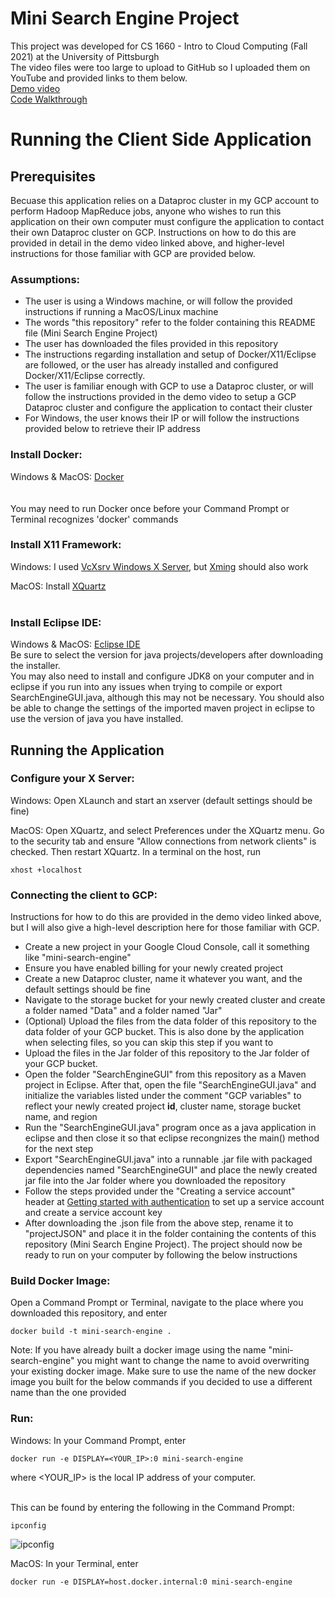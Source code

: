 # Mini Search Engine Project
This project was developed for CS 1660 - Intro to Cloud Computing (Fall 2021) at the University of Pittsburgh
<br/>The video files were too large to upload to GitHub so I uploaded them on YouTube and provided links to them below.
<br/>[Demo video](https://www.youtube.com/watch?v=eoSqYmUHYbE)
<br/>[Code Walkthrough](https://www.youtube.com/watch?v=aTAUquOjX2k)

# Running the Client Side Application

## **Prerequisites**
Becuase this application relies on a Dataproc cluster in my GCP account to perform Hadoop MapReduce jobs, anyone who wishes to run this application on their own computer must configure the application to contact their own Dataproc cluster on GCP. Instructions on how to do this are provided in detail in the demo video linked above, and higher-level instructions for those familiar with GCP are provided below. 

### Assumptions:
- The user is using a Windows machine, or will follow the provided instructions if running a MacOS/Linux machine
- The words "this repository" refer to the folder containing this README file (Mini Search Engine Project)
- The user has downloaded the files provided in this repository
- The instructions regarding installation and setup of Docker/X11/Eclipse are followed, or the user has already installed and configured Docker/X11/Eclipse correctly.
- The user is familiar enough with GCP to use a Dataproc cluster, or will follow the instructions provided in the demo video to setup a GCP Dataproc cluster and configure the application to contact their cluster
- For Windows, the user knows their IP or will follow the instructions provided below to retrieve their IP address

### Install Docker:
Windows & MacOS: [Docker](https://www.docker.com/products/docker-desktop)<br/><br/>
<br/>You may need to run Docker once before your Command Prompt or Terminal recognizes 'docker' commands 

### Install X11 Framework:
Windows: I used [VcXsrv Windows X Server](https://sourceforge.net/projects/vcxsrv/), but [Xming](https://sourceforge.net/projects/xming/) should also work

MacOS: Install [XQuartz](https://www.xquartz.org/)<br/><br/>

### Install Eclipse IDE:
Windows & MacOS: [Eclipse IDE](https://www.eclipse.org/downloads/)
<br/>Be sure to select the version for java projects/developers after downloading the installer.
<br/>You may also need to install and configure JDK8 on your computer and in eclipse if you run into any issues when trying to compile or export SearchEngineGUI.java, although this may not be necessary. You should also be able to change the settings of the imported maven project in eclipse to use the version of java you have installed.

## **Running the Application**

### Configure your X Server:
Windows: Open XLaunch and start an xserver (default settings should be fine)

MacOS: Open XQuartz, and select Preferences under the XQuartz menu. Go to the security tab and ensure "Allow connections from network clients" is checked. Then restart XQuartz. In a terminal on the host, run 
```
xhost +localhost
```

### Connecting the client to GCP:
Instructions for how to do this are provided in the demo video linked above, but I will also give a high-level description here for those familiar with GCP.
- Create a new project in your Google Cloud Console, call it something like "mini-search-engine"
- Ensure you have enabled billing for your newly created project
- Create a new Dataproc cluster, name it whatever you want, and the default settings should be fine
- Navigate to the storage bucket for your newly created cluster and create a folder named "Data" and a folder named "Jar"
- (Optional) Upload the files from the data folder of this repository to the data folder of your GCP bucket. This is also done by the application when selecting files, so you can skip this step if you want to
- Upload the files in the Jar folder of this repository to the Jar folder of your GCP bucket.
- Open the folder "SearchEngineGUI" from this repository as a Maven project in Eclipse. After that, open the file "SearchEngineGUI.java" and initialize the variables listed under the comment "GCP variables" to reflect your newly created project **id**, cluster name, storage bucket name, and region
- Run the "SearchEngineGUI.java" program once as a java application in eclipse and then close it so that eclipse recongnizes the main() method for the next step
- Export "SearchEngineGUI.java" into a runnable .jar file with packaged dependencies named "SearchEngineGUI" and place the newly created jar file into the Jar folder where you downloaded the repository
- Follow the steps provided under the "Creating a service account" header at [Getting started with authentication](https://cloud.google.com/docs/authentication/getting-started#cloud-console) to set up a service account and create a service account key
- After downloading the .json file from the above step, rename it to "projectJSON" and place it in the folder containing the contents of this repository (Mini Search Engine Project). The project should now be ready to run on your computer by following the below instructions

### Build Docker Image:
Open a Command Prompt or Terminal, navigate to the place where you downloaded this repository, and enter
```
docker build -t mini-search-engine .
```
Note: If you have already built a docker image using the name "mini-search-engine" you might want to change the name to avoid overwriting your existing docker image. Make sure to use the name of the new docker image you built for the below commands if you decided to use a different name than the one provided

### Run:
Windows: In your Command Prompt, enter
```
docker run -e DISPLAY=<YOUR_IP>:0 mini-search-engine
```

where <YOUR_IP> is the local IP address of your computer.<br/><br/>

This can be found by entering the following in the Command Prompt:
```
ipconfig
```

![ipconfig](https://user-images.githubusercontent.com/71043322/139515114-f02a3718-a06a-405d-816e-9f3f3d7b4c1c.PNG)

MacOS: In your Terminal, enter
```
docker run -e DISPLAY=host.docker.internal:0 mini-search-engine
```

